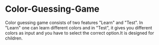 # Color-Guessing-Game
Color guessing game consists of two features "Learn" and "Test". In "Learn" one can learn different colors and in "Test", it gives you different colors as input and you have to select the correct option.It is designed for children.

